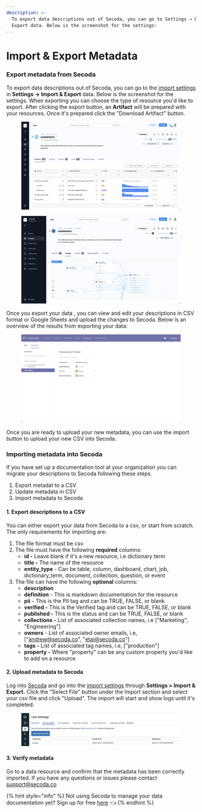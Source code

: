 ```yaml
---
description: >-
  To export data descriptions out of Secoda, you can go to Settings → Data →
  Export data. Below is the screenshot for the settings:
---
```


# Import & Export Metadata

### E**xport metadata from Secoda** <a href="#h_3a4bfd6458" id="h_3a4bfd6458"></a>

To export data descriptions out of Secoda, you can go to the [import settings](https://app.secoda.co/settings/import) in **Settings → Import & Export** data. Below is the screenshot for the settings. When exporting you can choose the type of resource you'd like to export. After clicking the export button, an **Artifact** will be prepared with your resources. Once it's prepared click the "Download Artifact" button.

<figure><img src="../../.gitbook/assets/image (13).png" alt=""><figcaption></figcaption></figure>

<figure><img src="../../.gitbook/assets/image (11).png" alt=""><figcaption></figcaption></figure>

Once you export your data , you can view and edit your descriptions in CSV format or Google Sheets and upload the changes to Secoda. Below is an overview of the results from exporting your data:

<figure><img src="../../.gitbook/assets/image (5).png" alt=""><figcaption></figcaption></figure>

Once you are ready to upload your new metadata, you can use the import button to upload your new CSV into Secoda.

### **Importing metadata into Secoda**

If you have set up a documentation tool at your organization you can migrate your descriptions to Secoda following these steps.

1. Export metadat to a CSV
2. Update metadata in CSV
3. Import metadata to Secoda

#### 1. Export descriptions to a CSV <a href="#h_da2aba5589" id="h_da2aba5589"></a>

You can either export your data from Secoda to a csv, or start from scratch. The only requirements for importing are:

1. The file format must be csv
2. The file must have the following **required** columns:
   * **id -** Leave blank if it's a new resource, i.e dictionary term
   * **title -** The name of the resource
   * **entity\_type** - Can be table, column, dashboard, chart, job, dictionary\_term, document, collection, question, or event
3. The file can have the following **optional** columns:
   * **description**
   * **definition** - This is markdown documentation for the resource
   * **pii** - This is the PII tag and can be TRUE, FALSE, or blank
   * **verified -** This is the Verified tag and can be TRUE, FALSE, or blank
   * **published -** This is the status and can be TRUE, FALSE, or blank
   * **collections -** List of associated collection names, i.e \["Marketing", "Engineering"]
   * **owners** - List of associated owner emails, i.e, \["andrew@secoda.co", "etai@secoda.co"]
   * **tags -** List of associated tag names, i.e, \["production"]
   * **property -** Where "property" can be any custom property you'd like to add on a resource

#### 2. Upload metadata to Secoda <a href="#h_1114a0b4bd" id="h_1114a0b4bd"></a>

Log into [Secoda](https://app.secoda.co) and go into the [import settings](https://app.secoda.co/settings/import) through **Settings > Import & Export.** Click the "Select File" button under the Import section and select your csv file and click "Upload". The import will start and show logs until it's completed.

<figure><img src="../../.gitbook/assets/image (12).png" alt=""><figcaption></figcaption></figure>

#### 3. Verify metadata <a href="#h_47949f1af3" id="h_47949f1af3"></a>

Go to a data resource and confirm that the metadata has been correctly imported. If you have any questions or issues please contact support@secoda.co

{% hint style="info" %}
Not using Secoda to manage your data documentation yet? Sign up for free [here](http://app.secoda.co/) 👈
{% endhint %}
